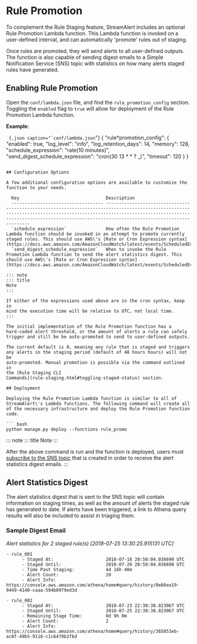 # Rule Promotion

To complement the Rule Staging feature, StreamAlert includes an optional
Rule Promotion Lambda function. This Lambda function is invoked on a
user-defined interval, and can automatically \'promote\' rules out of
staging.

Once rules are promoted, they will send alerts to all user-defined
outputs. The function is also capable of sending digest emails to a
Simple Notification Service (SNS) topic with statistics on how many
alerts staged rules have generated.

## Enabling Rule Promotion

Open the `conf/lambda.json` file, and find the `rule_promotion_config`
section. Toggling the `enabled` flag to `true` will allow for deployment
of the Rule Promotion Lambda function.

**Example**:

`` {.json caption="`conf/lambda.json``"}
{
"rule*promotion_config": {
"enabled": true,
"log_level": "info",
"log_retention_days": 14,
"memory": 128,
"schedule_expression": "rate(10 minutes)",
"send_digest_schedule_expression": "cron(30 13 \* * ? \_)",
"timeout": 120
}
}

````

## Configuration Options

A few additional configuration options are available to customize the
function to your needs.

  Key                                 Description
  ----------------------------------- -----------------------------------------------------------------------------------------------------------------------------------------------------------------------------------------------------------------------------------------------------------
  `schedule_expression`               How often the Rule Promotion Lambda function should be invoked in an attempt to promote currently staged rules. This should use AWS\'s [Rate or Cron Expression syntax](https://docs.aws.amazon.com/AmazonCloudWatch/latest/events/ScheduledEvents.html).
  `send_digest_schedule_expression`   When to invoke the Rule Promotion Lambda function to send the alert statistics digest. This should use AWS\'s [Rate or Cron Expression syntax](https://docs.aws.amazon.com/AmazonCloudWatch/latest/events/ScheduledEvents.html).

::: note
::: title
Note
:::

If either of the expressions used above are in the cron syntax, keep in
mind the execution time will be relative to UTC, not local time.
:::

The initial implementation of the Rule Promotion function has a
hard-coded alert threshold, or the amount of alerts a rule can safely
trigger and still be be auto-promoted to send to user-defined outputs.

The current default is 0, meaning any rule that is staged and triggers
any alerts in the staging period (default of 48 hours hours) will not be
auto-promoted. Manual promotion is possible via the command outlined in
the [Rule Staging CLI
Commands](rule-staging.html#toggling-staged-status) section.

## Deployment

Deploying the Rule Promotion Lambda function is similar to all of
StreamAlert\'s Lambda functions. The following command will create all
of the necessary infrastructure and deploy the Rule Promotion function
code.

``` bash
python manage.py deploy --functions rule_promo
````

::: note
::: title
Note
:::

After the above command is run and the function is deployed, users must
[subscribe to the SNS
topic](https://docs.aws.amazon.com/sns/latest/dg/SubscribeTopic.html)
that is created in order to receive the alert statistics digest emails.
:::

## Alert Statistics Digest

The alert statistics digest that is sent to the SNS topic will contain
information on staging times, as well as the amount of alerts the staged
rule has generated to date. If alerts have been triggered, a link to
Athena query results will also be included to assist in triaging them.

### Sample Digest Email

_Alert statistics for 2 staged rule(s) \[2018-07-25 13:30:25.915131
UTC\]_

    ◦ rule_001
          - Staged At:                    2018-07-18 20:50:04.036690 UTC
          - Staged Until:                 2018-07-20 20:50:04.036690 UTC
          - Time Past Staging:            4d 16h 40m
          - Alert Count:                  20
          - Alert Info:                   https://console.aws.amazon.com/athena/home#query/history/0e86ea19-9449-4140-caaa-594b0979ed3d

    ◦ rule_002
          - Staged At:                    2018-07-23 22:30:38.823067 UTC
          - Staged Until:                 2018-07-25 22:30:38.823067 UTC
          - Remaining Stage Time:         0d 9h 0m
          - Alert Count:                  2
          - Alert Info:                   https://console.aws.amazon.com/athena/home#query/history/365853eb-ac8f-49b5-9118-c1c6479b2fbd
